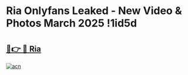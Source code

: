 # Ria Onlyfans Leaked - New Video & Photos March 2025 !1id5d

# <h2><a href="https://8fetax.iuczelnia.edu.pl?title=Ria&ref=1id5d">🔗👉 🔴 Ria</a></h2>

[![acn](https://github.com/user-attachments/assets/0f9c940e-d8b0-45ae-aac7-cd30a18b3e1c)](https://8fetax.iuczelnia.edu.pl?title=Ria&ref=1id5d)

